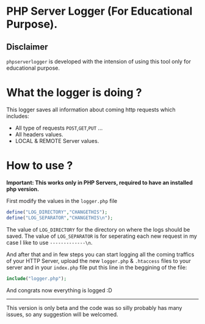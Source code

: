 # PHP Server Logger (For Educational Purpose).

Disclaimer
---
`phpserverlogger` is developed with the intension of using this tool only for educational purpose.


# What the logger is doing ?

This logger saves all information about coming http requests which includes:  
- All type of requests `POST`,`GET`,`PUT` ...
- All headers values.
- LOCAL & REMOTE Server values.

# How to use ?

**Important: This works only in PHP Servers, required to have an installed php version.**

First modify the values in the `logger.php` file

```PHP
define("LOG_DIRECTORY","CHANGETHIS");
define("LOG_SEPARATOR","CHANGETHIS\n");
```

The value of `LOG_DIRECTORY` for the directory on where the logs should be saved.
The value of `LOG_SEPARATOR` is for seperating each new request in my case I like to use `-------------\n`.

And after that and in few steps you can start logging all the coming traffics of your HTTP Server, upload the new `logger.php` & `.htaccess` files to your server and in your `index.php` file
put this line in the beggining of the file:

```php
include("logger.php");
```

And congrats now everything is logged :D

---
This version is only beta and the code was so silly probably has many issues, so any suggestion will be welcomed.
